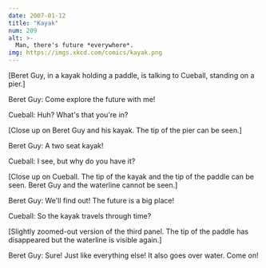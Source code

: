 ```yaml
---
date: 2007-01-12
title: "Kayak"
num: 209
alt: >-
  Man, there's future *everywhere*.
img: https://imgs.xkcd.com/comics/kayak.png
---
```

[Beret Guy, in a kayak holding a paddle, is talking to Cueball, standing on a pier.]

Beret Guy: Come explore the future with me!

Cueball: Huh? What's that you're in?

[Close up on Beret Guy and his kayak. The tip of the pier can be seen.]

Beret Guy: A two seat kayak!

Cueball: I see, but why do you have it?

[Close up on Cueball. The tip of the kayak and the tip of the paddle can be seen. Beret Guy and the waterline cannot be seen.]

Beret Guy: We'll find out! The future is a big place!

Cueball: So the kayak travels through time?

[Slightly zoomed-out version of the third panel. The tip of the paddle has disappeared but the waterline is visible again.]

Beret Guy: Sure! Just like everything else! It also goes over water. Come on!